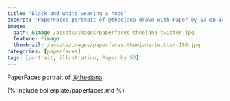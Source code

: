 ```yaml
---
title: "Black and white wearing a hood"
excerpt: "PaperFaces portrait of @theejana drawn with Paper by 53 on an iPad."
image: 
  path: &image /assets/images/paperfaces-theejana-twitter.jpg 
  feature: *image
  thumbnail: /assets/images/paperfaces-theejana-twitter-150.jpg
categories: [paperfaces]
tags: [portrait, illustration, Paper by 53]
---
```


PaperFaces portrait of [@theejana](https://twitter.com/theejana).

{% include boilerplate/paperfaces.md %}
